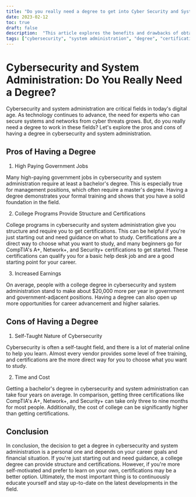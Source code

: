 ```yaml
---
title: "Do you really need a degree to get into Cyber Security and System Administration?"
date: 2023-02-12
toc: true
draft: false
description:  "This article explores the benefits and drawbacks of obtaining a degree in the fields of cybersecurity and system administration, including job opportunities, certifications, time, and cost considerations."
tags: ["cybersecurity", "system administration", "degree", "certifications", "career advancement", "salary potential", "time and cost", "government jobs", "self-taught", "online training", "CompTIA certifications"]
---
```


# Cybersecurity and System Administration: Do You Really Need a Degree?

Cybersecurity and system administration are critical fields in today's digital age. As technology continues to advance, the need for experts who can secure systems and networks from cyber threats grows. But, do you really need a degree to work in these fields? Let's explore the pros and cons of having a degree in cybersecurity and system administration.

## Pros of Having a Degree

1. High Paying Government Jobs

Many high-paying government jobs in cybersecurity and system administration require at least a bachelor's degree. This is especially true for management positions, which often require a master's degree. Having a degree demonstrates your formal training and shows that you have a solid foundation in the field.

2. College Programs Provide Structure and Certifications

College programs in cybersecurity and system administration give you structure and require you to get certifications. This can be helpful if you're just starting out and need guidance on what to study. Certifications are a direct way to choose what you want to study, and many beginners go for CompTIA's A+, Network+, and Security+ certifications to get started. These certifications can qualify you for a basic help desk job and are a good starting point for your career.

3. Increased Earnings

On average, people with a college degree in cybersecurity and system administration stand to make about $20,000 more per year in government and government-adjacent positions. Having a degree can also open up more opportunities for career advancement and higher salaries.

## Cons of Having a Degree

1. Self-Taught Nature of Cybersecurity

Cybersecurity is often a self-taught field, and there is a lot of material online to help you learn. Almost every vendor provides some level of free training, and certifications are the more direct way for you to choose what you want to study.

2. Time and Cost

Getting a bachelor's degree in cybersecurity and system administration can take four years on average. In comparison, getting three certifications like CompTIA's A+, Network+, and Security+ can take only three to nine months for most people. Additionally, the cost of college can be significantly higher than getting certifications.

## Conclusion

In conclusion, the decision to get a degree in cybersecurity and system administration is a personal one and depends on your career goals and financial situation. If you're just starting out and need guidance, a college degree can provide structure and certifications. However, if you're more self-motivated and prefer to learn on your own, certifications may be a better option. Ultimately, the most important thing is to continuously educate yourself and stay up-to-date on the latest developments in the field.
